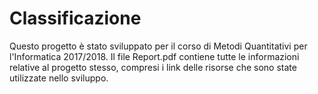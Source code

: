 # Classificazione

Questo progetto è stato sviluppato per il corso di Metodi Quantitativi per l'Informatica 2017/2018.
Il file Report.pdf contiene tutte le informazioni relative al progetto stesso, compresi i link delle risorse che sono state utilizzate nello sviluppo.
